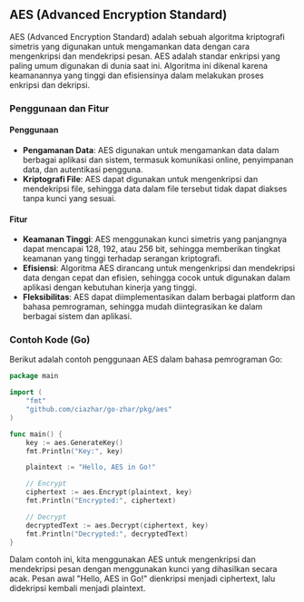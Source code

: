 ## AES (Advanced Encryption Standard)

AES (Advanced Encryption Standard) adalah sebuah algoritma kriptografi simetris yang digunakan untuk mengamankan data
dengan cara mengenkripsi dan mendekripsi pesan. AES adalah standar enkripsi yang paling umum digunakan di dunia saat
ini. Algoritma ini dikenal karena keamanannya yang tinggi dan efisiensinya dalam melakukan proses enkripsi dan dekripsi.

### Penggunaan dan Fitur

#### Penggunaan

- **Pengamanan Data**: AES digunakan untuk mengamankan data dalam berbagai aplikasi dan sistem, termasuk komunikasi
  online, penyimpanan data, dan autentikasi pengguna.
- **Kriptografi File**: AES dapat digunakan untuk mengenkripsi dan mendekripsi file, sehingga data dalam file tersebut
  tidak dapat diakses tanpa kunci yang sesuai.

#### Fitur

- **Keamanan Tinggi**: AES menggunakan kunci simetris yang panjangnya dapat mencapai 128, 192, atau 256 bit, sehingga
  memberikan tingkat keamanan yang tinggi terhadap serangan kriptografi.
- **Efisiensi**: Algoritma AES dirancang untuk mengenkripsi dan mendekripsi data dengan cepat dan efisien, sehingga
  cocok untuk digunakan dalam aplikasi dengan kebutuhan kinerja yang tinggi.
- **Fleksibilitas**: AES dapat diimplementasikan dalam berbagai platform dan bahasa pemrograman, sehingga mudah
  diintegrasikan ke dalam berbagai sistem dan aplikasi.

### Contoh Kode (Go)

Berikut adalah contoh penggunaan AES dalam bahasa pemrograman Go:

```go
package main

import (
	"fmt"
	"github.com/ciazhar/go-zhar/pkg/aes"
)

func main() {
	key := aes.GenerateKey()
	fmt.Println("Key:", key)

	plaintext := "Hello, AES in Go!"

	// Encrypt
	ciphertext := aes.Encrypt(plaintext, key)
	fmt.Println("Encrypted:", ciphertext)

	// Decrypt
	decryptedText := aes.Decrypt(ciphertext, key)
	fmt.Println("Decrypted:", decryptedText)
}

```

Dalam contoh ini, kita menggunakan AES untuk mengenkripsi dan mendekripsi pesan dengan menggunakan kunci yang dihasilkan
secara acak. Pesan awal "Hello, AES in Go!" dienkripsi menjadi ciphertext, lalu didekripsi kembali menjadi plaintext.